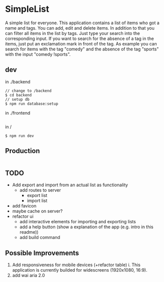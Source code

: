 # SimpleList
A simple list for everyone.
This application contains a list of items who got a name and tags. You can add, edit and delete items.
In addition to that you can filter all items in the list by tags. Just type your search into the corresponding input.
If you want to search for the absence of a tag in the items, just put an exclamation mark in front of the tag.
As example you can search for items with the tag "comedy" and the absence of the tag "sports" with the input "comedy !sports".

## dev
in ./backend
```
// change to /backend
$ cd backend
// setup db
$ npm run database:setup
```
in ./frontend
```
```

in /
```
$ npm run dev
```

## Production
```
```

## TODO
- Add export and import from an actual list as functionality
  - add routes to server
    - export list
    - import list
- add favicon
- maybe cache on server?
- refactor ui
  - add interactive elements for importing and exporting lists
  - add a help button (show a explanation of the app (e.g. intro in this readme))
  - add build command

## Possible Improvements
1. Add responsiveness for mobile devices (+refactor table)
  i. This application is currently builded for widescreens (1920x1080, 16:9).
2. add wai aria 2.0
